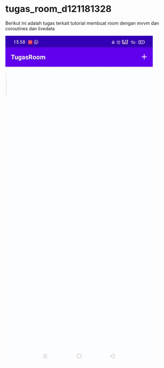 # tugas_room_d121181328
Berikut ini adalah tugas terkait tutorial membuat room dengan mvvm dan coroutines dan livedata

![alt text](https://github.com/rahmadani325/tugas_room_d121181328/blob/master/HasilProject-Rahmadani-D121181328.gif)
